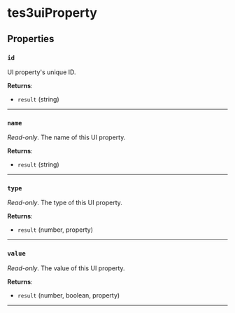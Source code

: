 <!---
	This file is autogenerated. Do not edit this file manually. Your changes will be ignored.
	More information: https://github.com/MWSE/MWSE/tree/master/docs
-->

# tes3uiProperty



## Properties

### `id`

UI property's unique ID.

**Returns**:

* `result` (string)

***

### `name`

*Read-only*. The name of this UI property.

**Returns**:

* `result` (string)

***

### `type`

*Read-only*. The type of this UI property.

**Returns**:

* `result` (number, property)

***

### `value`

*Read-only*. The value of this UI property.

**Returns**:

* `result` (number, boolean, property)

***

